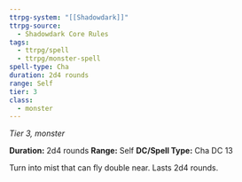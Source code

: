 ```yaml
---
ttrpg-system: "[[Shadowdark]]"
ttrpg-source:
  - Shadowdark Core Rules
tags:
  - ttrpg/spell
  - ttrpg/monster-spell
spell-type: Cha
duration: 2d4 rounds
range: Self
tier: 3
class:
  - monster
---
```

*Tier 3, monster*

**Duration:** 2d4 rounds
**Range:** Self
**DC/Spell Type:** Cha DC 13

Turn into mist that can fly double near. Lasts 2d4 rounds.

